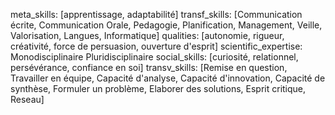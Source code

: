meta_skills: [apprentissage, adaptabilité] 
transf_skills: [Communication écrite, Communication Orale, Pedagogie, Planification, Management, Veille, Valorisation, Langues, Informatique]
qualities: [autonomie, rigueur, créativité, force de persuasion, ouverture d'esprit]
scientific_expertise: Monodisciplinaire Pluridisciplinaire
social_skills: [curiosité, relationnel, persévérance, confiance en soi]
transv_skills: [Remise en question, Travailler en équipe, Capacité d'analyse, Capacité d'innovation, Capacité de synthèse, Formuler un problème, Elaborer des solutions, Esprit critique, Reseau]